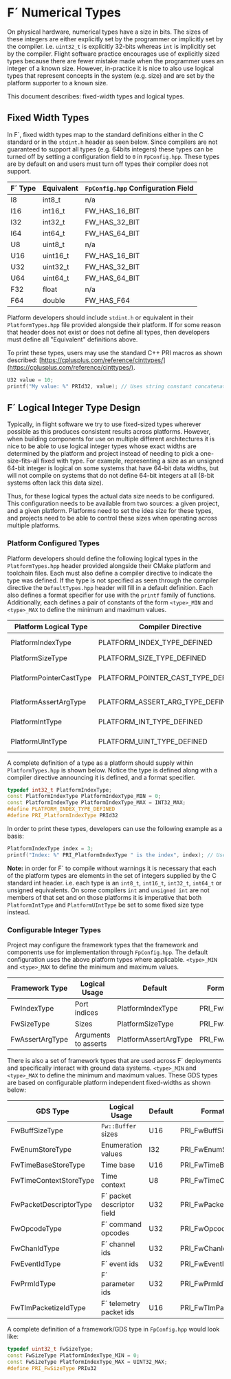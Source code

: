 # F´ Numerical Types

On physical hardware, numerical types have a size in bits. The sizes of these integers are either explicitly set by the
programmer or implicitly set by the compiler. i.e. `uint32_t` is explicitly 32-bits whereas `int` is implicitly set by
the compiler. Flight software practice encourages use of explicitly sized types because there are fewer mistake made when the
programmer uses an integer of a known size. However, in-practice it is nice to also use logical types that represent
concepts in the system (e.g. size) and are set by the platform supporter to a known size.

This document describes: fixed-width types and logical types.

## Fixed Width Types

In F´, fixed width types map to the standard definitions either in the C standard or in the `stdint.h` header as seen
below. Since compilers are not guaranteed to support all types (e.g. 64bits integers) these types can be turned off
by setting a configuration field to `0` in `FpConfig.hpp`.  These types are by default on and users must turn off types
their compiler does not support.


| F´ Type | Equivalent   | `FpConfig.hpp` Configuration Field |
|---------|--------------|------------------------------------|
| I8      | int8_t       | n/a                                |
| I16     | int16_t      | FW_HAS_16_BIT                      |
| I32     | int32_t      | FW_HAS_32_BIT                      |
| I64     | int64_t      | FW_HAS_64_BIT                      |
| U8      | uint8_t      | n/a                                |
| U16     | uint16_t     | FW_HAS_16_BIT                      |
| U32     | uint32_t     | FW_HAS_32_BIT                      |
| U64     | uint64_t     | FW_HAS_64_BIT                      |
| F32     | float        | n/a                                |
| F64     | double       | FW_HAS_F64                         |

Platform developers should include `stdint.h` or equivalent in their `PlatformTypes.hpp` file provided alongside their
platform. If for some reason that header does not exist or does not define all types, then developers must define all
"Equivalent" definitions above.

To print these types, users may use the standard C++ PRI macros as shown described:
[https://cplusplus.com/reference/cinttypes/](https://cplusplus.com/reference/cinttypes/).

```c++
U32 value = 10;
printf("My value: %" PRId32, value); // Uses string constant concatenation
```

## F´ Logical Integer Type Design


Typically, in flight software we try to use fixed-sized types wherever possible as this produces consistent results
across platforms. However, when building components for use on multiple different architectures it is nice to be able
to use logical integer types whose exact widths are determined by the platform and project instead of needing
to pick  a one-size-fits-all fixed with type. For example, representing a size as an unsigned 64-bit integer is logical
on some systems that have 64-bit data widths, but will not compile on systems that do not define 64-bit integers at all
(8-bit systems often lack this data size).

Thus, for these logical types the actual data size needs to be configured. This configuration needs to be available
from two sources: a given project, and a given platform. Platforms need to set the idea size for these types, and
projects need to be able to control these sizes when operating across multiple platforms.

### Platform Configured Types

Platform developers should define the following logical types in the `PlatformTypes.hpp` header provided alongside
their CMake platform and toolchain files. Each must also define a compiler directive to indicate the type was defined.
If the type is not specified as seen through the compiler directive the `DefaultTypes.hpp` header will fill in a default
definition. Each also defines a format specifier for use with the `printf` family of functions. Additionally, each
defines a pair of constants of the form `<type>_MIN` and `<type>_MAX` to define the minimum and maximum values.

| Platform Logical Type   | Compiler Directive                 | Default          | Format Specifier      | Notes                       | 
|-------------------------|------------------------------------|------------------|-----------------------|-----------------------------|
| PlatformIndexType       | PLATFORM_INDEX_TYPE_DEFINED        | PlatformIntType  | PRI_PlatformIndexType | Ports indices               | 
| PlatformSizeType        | PLATFORM_SIZE_TYPE_DEFINED         | PlatformUIntType | PRI_PlatformSizeType  | Sizes                       |
| PlatformPointerCastType | PLATFORM_POINTER_CAST_TYPE_DEFINED | uint64_t         | PRI_PointerCastType   | Pointers stored as integers |
| PlatformAssertArgType   | PLATFORM_ASSERT_ARG_TYPE_DEFINED   | PlatformIntType  | PRI_AssertArgType     | Argument to FW_ASSERT       |
| PlatformIntType         | PLATFORM_INT_TYPE_DEFINED          | int              | PRI_PlatformIntType   | Deprecated (see note)       |
| PlatformUIntType        | PLATFORM_UINT_TYPE_DEFINED         | unsigned int     | PRI_PlatformUIntType  | Deprecated (see note)       |

A complete definition of a type as a platform should supply within `PlatformTypes.hpp` is shown below. Notice the type
is defined along with a compiler directive announcing it is defined, and a format specifier.

```c++
typedef int32_t PlatformIndexType;
const PlatformIndexType PlatformIndexType_MIN = 0;
const PlatformIndexType PlatformIndexType_MAX = INT32_MAX;
#define PLATFORM_INDEX_TYPE_DEFINED
#define PRI_PlatformIndexType PRId32
```

In order to print these types, developers can use the following example as a basis:

```c++
PlatformIndexType index = 3;
printf("Index: %" PRI_PlatformIndexType " is the index", index); // Uses string constant concatenation
```

**Note:** in order for F´ to compile without warnings it is necessary that each of the platform types are elements in
the set of integers supplied by the C standard int header. i.e. each type is an `int8_t`, `int16_t`, `int32_t`,
`int64_t` or unsigned equivalents. On some compilers `int` and `unsigned int` are not members of that set and on those
platforms it is imperative that both `PlatformIntType` and `PlatformUIntType` be set to some fixed size type instead.

### Configurable Integer Types

Project may configure the framework types that the framework and components use for implementation through
`FpConfig.hpp`. The default configuration uses the above platform types where applicable. `<type>_MIN` and `<type>_MAX`
to define the minimum and maximum values.

| Framework Type  | Logical Usage        | Default               | Format Specifier    | Notes |
|-----------------|----------------------|-----------------------|---------------------|-------|
| FwIndexType     | Port indices         | PlatformIndexType     | PRI_FwIndexType     |       |
| FwSizeType      | Sizes                | PlatformSizeType      | PRI_FwSizeType      |       |
| FwAssertArgType | Arguments to asserts | PlatformAssertArgType | PRI_FwAssertArgType |       |

There is also a set of framework types that are used across F´ deployments and specifically interact with ground data
systems. `<type>_MIN` and `<type>_MAX` to define the minimum and maximum values. These GDS types are based on
configurable platform independent fixed-widths as shown below:

| GDS Type               | Logical Usage              | Default               | Format Specifier           |
|------------------------|----------------------------|-----------------------|----------------------------|
| FwBuffSizeType         | `Fw::Buffer` sizes         | U16                   | PRI_FwBuffSizeType         |
| FwEnumStoreType        | Enumeration values         | I32                   | PRI_FwEnumStoreType        |
| FwTimeBaseStoreType    | Time base                  | U16                   | PRI_FwTimeBaseStoreType    |
| FwTimeContextStoreType | Time context               | U8                    | PRI_FwTimeContextStoreType |
| FwPacketDescriptorType | F´ packet descriptor field | U32                   | PRI_FwPacketDescriptorType |
| FwOpcodeType           | F´ command opcodes         | U32                   | PRI_FwOpcodeType           |
| FwChanIdType           | F´ channel ids             | U32                   | PRI_FwChanIdType           |
| FwEventIdType          | F´ event ids               | U32                   | PRI_FwEventIdType          |
| FwPrmIdType            | F´ parameter ids           | U32                   | PRI_FwPrmIdType            |
| FwTlmPacketizeIdType   | F´ telemetry packet ids    | U16                   | PRI_FwTlmPacketizeIdType   |

A complete definition of a framework/GDS type in `FpConfig.hpp` would look like:

```c++
typedef uint32_t FwSizeType;
const FwSizeType PlatformIndexType_MIN = 0;
const FwSizeType PlatformIndexType_MAX = UINT32_MAX;
#define PRI_FwSizeType PRIu32
```
